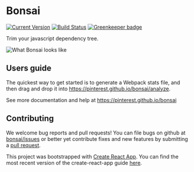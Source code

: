 # Bonsai

[![Current Version](https://img.shields.io/npm/v/bonsai-analyzer.svg)](https://www.npmjs.com/package/bonsai-analyzer) [![Build Status](https://travis-ci.org/pinterest/bonsai.svg?branch=master)](https://travis-ci.org/pinterest/bonsai) [![Greenkeeper badge](https://badges.greenkeeper.io/pinterest/bonsai.svg)](https://greenkeeper.io/)

Trim your javascript dependency tree.

![What Bonsai looks like](https://pinterest.github.io/bonsai/bonsai-interface.png)

## Users guide

The quickest way to get started is to generate a Webpack stats file, and then drag and drop it into https://pinterest.github.io/bonsai/analyze.

See more documentation and help at https://pinterest.github.io/bonsai

## Contributing

We welcome bug reports and pull requests! You can file bugs on github at [bonsai/issues](https://github.com/pinterest/bonsai/issues) or better yet contribute fixes and new features by submitting a [pull request](https://github.com/pinterest/bonsai/pulls).

This project was bootstrapped with [Create React App](https://github.com/facebookincubator/create-react-app). You can find the most recent version of the create-react-app guide [here](https://github.com/facebookincubator/create-react-app/blob/master/packages/react-scripts/template/README.md).

